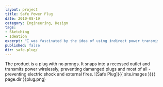 ```yaml
---
layout: project
title: Safe Power Plug
date: 2010-08-19
category: Engineering, Design
tags:
- Sketching
- Ideation
excerpt: "I was fascinated by the idea of using indirect power transmission through magnetic resonance throughout a home. There are some technical barriers though, so this product would be designed as an entry level product to introduce the technology to the broader market."
published: false
dir: safe-plug/
---
```



The product is a plug with no prongs. It snaps into a recessed outlet and transmits power wirelessly, preventing damanged plugs and most of all - preventing electric shock and external fires.
![Safe Plug]({{ site.images }}{{ page.dir }}plug.png)
